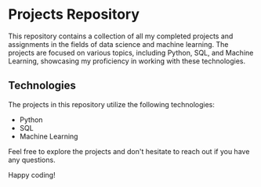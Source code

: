 # Projects Repository

This repository contains a collection of all my completed projects and assignments in the fields of data science and machine learning. The projects are focused on various topics, including Python, SQL, and Machine Learning, showcasing my proficiency in working with these technologies.

## Technologies

The projects in this repository utilize the following technologies:

- Python
- SQL
- Machine Learning

Feel free to explore the projects and don't hesitate to reach out if you have any questions.

Happy coding!
